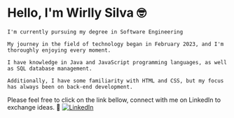 # Hello, I'm Wirlly Silva :nerd_face:

    I'm currently pursuing my degree in Software Engineering

    My journey in the field of technology began in February 2023, and I'm thoroughly enjoying every moment.

    I have knowledge in Java and JavaScript programming languages, as well as SQL database management.

    Additionally, I have some familiarity with HTML and CSS, but my focus has always been on back-end development.

Please feel free to click on the link bellow, connect with me on LinkedIn to exchange ideas. :rocket:
[![LinkedIn](https://img.shields.io/badge/LinkedIn-0077B5?style=for-the-badge&logo=linkedin&logoColor=fff)](https://www.linkedin.com/in/wirlly-pereira/) 
